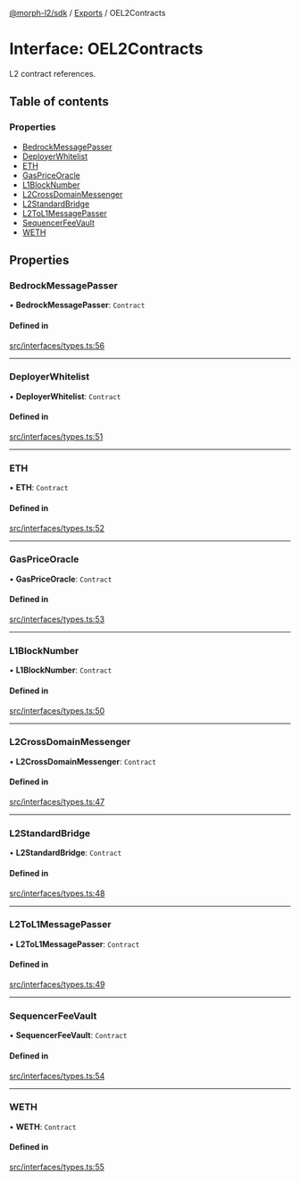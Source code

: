 [@morph-l2/sdk](../README) / [Exports](../modules) / OEL2Contracts

# Interface: OEL2Contracts

L2 contract references.

## Table of contents

### Properties

- [BedrockMessagePasser](OEL2Contracts#bedrockmessagepasser)
- [DeployerWhitelist](OEL2Contracts#deployerwhitelist)
- [ETH](OEL2Contracts#eth)
- [GasPriceOracle](OEL2Contracts#gaspriceoracle)
- [L1BlockNumber](OEL2Contracts#l1blocknumber)
- [L2CrossDomainMessenger](OEL2Contracts#l2crossdomainmessenger)
- [L2StandardBridge](OEL2Contracts#l2standardbridge)
- [L2ToL1MessagePasser](OEL2Contracts#l2tol1messagepasser)
- [SequencerFeeVault](OEL2Contracts#sequencerfeevault)
- [WETH](OEL2Contracts#weth)

## Properties

### BedrockMessagePasser

• **BedrockMessagePasser**: `Contract`

#### Defined in

[src/interfaces/types.ts:56](https://github.com/morph-l2/sdk/tree/97c4394/src/interfaces/types.ts#L56)

___

### DeployerWhitelist

• **DeployerWhitelist**: `Contract`

#### Defined in

[src/interfaces/types.ts:51](https://github.com/morph-l2/sdk/tree/97c4394/src/interfaces/types.ts#L51)

___

### ETH

• **ETH**: `Contract`

#### Defined in

[src/interfaces/types.ts:52](https://github.com/morph-l2/sdk/tree/97c4394/src/interfaces/types.ts#L52)

___

### GasPriceOracle

• **GasPriceOracle**: `Contract`

#### Defined in

[src/interfaces/types.ts:53](https://github.com/morph-l2/sdk/tree/97c4394/src/interfaces/types.ts#L53)

___

### L1BlockNumber

• **L1BlockNumber**: `Contract`

#### Defined in

[src/interfaces/types.ts:50](https://github.com/morph-l2/sdk/tree/97c4394/src/interfaces/types.ts#L50)

___

### L2CrossDomainMessenger

• **L2CrossDomainMessenger**: `Contract`

#### Defined in

[src/interfaces/types.ts:47](https://github.com/morph-l2/sdk/tree/97c4394/src/interfaces/types.ts#L47)

___

### L2StandardBridge

• **L2StandardBridge**: `Contract`

#### Defined in

[src/interfaces/types.ts:48](https://github.com/morph-l2/sdk/tree/97c4394/src/interfaces/types.ts#L48)

___

### L2ToL1MessagePasser

• **L2ToL1MessagePasser**: `Contract`

#### Defined in

[src/interfaces/types.ts:49](https://github.com/morph-l2/sdk/tree/97c4394/src/interfaces/types.ts#L49)

___

### SequencerFeeVault

• **SequencerFeeVault**: `Contract`

#### Defined in

[src/interfaces/types.ts:54](https://github.com/morph-l2/sdk/tree/97c4394/src/interfaces/types.ts#L54)

___

### WETH

• **WETH**: `Contract`

#### Defined in

[src/interfaces/types.ts:55](https://github.com/morph-l2/sdk/tree/97c4394/src/interfaces/types.ts#L55)
